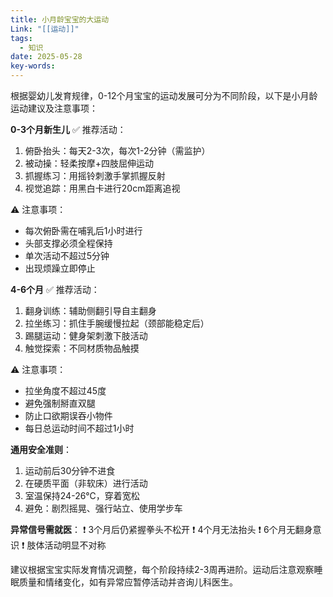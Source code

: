 ```yaml
---
title: 小月龄宝宝的大运动
Link: "[[运动]]"
tags:
  - 知识
date: 2025-05-28
key-words:
---
```

根据婴幼儿发育规律，0-12个月宝宝的运动发展可分为不同阶段，以下是小月龄运动建议及注意事项：

**0-3个月新生儿**
✅ 推荐活动：
1. 俯卧抬头：每天2-3次，每次1-2分钟（需监护）
2. 被动操：轻柔按摩+四肢屈伸运动
3. 抓握练习：用摇铃刺激手掌抓握反射
4. 视觉追踪：用黑白卡进行20cm距离追视

⚠️ 注意事项：
- 每次俯卧需在哺乳后1小时进行
- 头部支撑必须全程保持
- 单次活动不超过5分钟
- 出现烦躁立即停止

**4-6个月**
✅ 推荐活动：
1. 翻身训练：辅助侧翻引导自主翻身
2. 拉坐练习：抓住手腕缓慢拉起（颈部能稳定后）
3. 踢腿运动：健身架刺激下肢活动
4. 触觉探索：不同材质物品触摸

⚠️ 注意事项：
- 拉坐角度不超过45度
- 避免强制掰直双腿
- 防止口欲期误吞小物件
- 每日总运动时间不超过1小时

**通用安全准则**：
1. 运动前后30分钟不进食
2. 在硬质平面（非软床）进行活动
3. 室温保持24-26℃，穿着宽松
4. 避免：剧烈摇晃、强行站立、使用学步车

**异常信号需就医**：
❗ 3个月后仍紧握拳头不松开
❗ 4个月无法抬头
❗ 6个月无翻身意识
❗ 肢体活动明显不对称

建议根据宝宝实际发育情况调整，每个阶段持续2-3周再进阶。运动后注意观察睡眠质量和情绪变化，如有异常应暂停活动并咨询儿科医生。